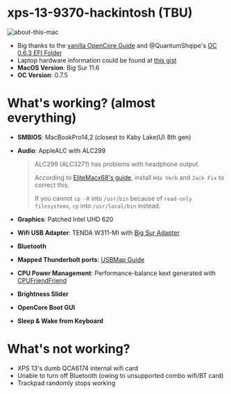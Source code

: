 # xps-13-9370-hackintosh (TBU)
![about-this-mac](https://scontent.xx.fbcdn.net/v/t1.15752-9/253620568_940449133492409_6562313273770403349_n.png?_nc_cat=107&ccb=1-5&_nc_sid=aee45a&_nc_ohc=7hZoDE-XqqoAX9fjpTI&_nc_ad=z-m&_nc_cid=0&_nc_ht=scontent.xx&oh=1c20fbd5f37ca8171dc5537ffd411fb5&oe=61B3DBC7)
* Big thanks to the [vanilla OpenCore Guide](https://dortania.github.io/OpenCore-Install-Guide/) and @QuantumShqipe's [OC 0.6.3 EFI Folder](https://github.com/QuantumShqipe/OpenCore-0.6.3-XPS-13-9370-BigSur)
* Laptop hardware information could be found at [this gist](https://gist.github.com/ngfuong/910a94c33bd650a20fe4913a2d57e547)
* **MacOS Version**: Big Sur 11.6
* **OC Version**: 0.7.5

# What's working? (almost everything)
* **SMBIOS**: MacBookPro14,2 (closest to Kaby Lake(U) 8th gen)
* **Audio**: AppleALC with ALC299

  > ALC299 (ALC3271) has problems with headphone output.
  > 
  > According to [EliteMacx68's guide](https://elitemacx86.com/threads/audio-distortion-when-using-headphones-on-laptops-clover-opencore.185/), install `Hda Verb` and `Jack Fix` to correct this.
  > 
  > If you cannot `cp -R` into `/usr/bin` because of `read-only filesystems`, `cp` into `/usr/local/bin` instead.
* **Graphics**: Patched Intel UHD 620
* **Wifi USB Adapter**: TENDA W311-MI with [Big Sur Adapter](https://github.com/chris1111/Wireless-USB-Big-Sur-Adapter)
* **Bluetooth**
* **Mapped Thunderbolt ports**: [USBMap Guide](https://github.com/corpnewt/USBMap)
* **CPU Power Management**: Performance-balance kext generated with [CPUFriendFriend](https://github.com/corpnewt/CPUFriendFriend)
* **Brightness Slider**
* **OpenCore Boot GUI**
* **Sleep & Wake from Keyboard**


# What's not working?
* XPS 13's dumb QCA6174 internal wifi card
* Unable to turn off Bluetooth (owing to unsupported combo wifi/BT card)
* Trackpad randomly stops working

